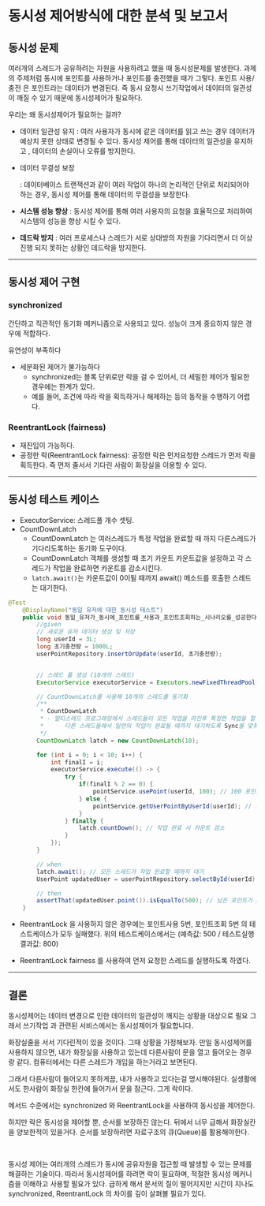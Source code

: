 # 동시성 제어방식에 대한 분석 및 보고서


## 동시성 문제

여러개의 스레드가 공유하려는 자원을 사용하려고 했을 때 동시성문제를 발생한다.
과제의 주제처럼 동시에 포인트를 사용하거나 포인트를 충전했을 때가 그렇다.
포인트 사용/충전 은 포인트라는 데이터가 변경된다. 
즉 동시 요청시 쓰기작업에서 데이터의 일관성이 깨질 수 있기 때문에 동시성제어가 필요하다.

우리는 왜 동시성제어가 필요하는 걸까?

- 데이터 일관성 유지
  : 여러 사용자가 동시에 같은 데이터를 읽고 쓰는 경우 데이터가 예상치 못한 상태로 변경될 수 있다. 동시성 제어를 통해 데이터의 일관성을 유지하고 , 데이터의 손실이나 오류를 방지한다.

- 데이터 무결성 보장

  :  데이터베이스 트랜잭션과 같이 여러 작업이 하나의 논리적인 단위로 처리되어야 하는 경우, 동시성 제어를 통해 데이터의 무결성을 보장한다.

- **시스템 성능 향상**
  : 동시성 제어를 통해 여러 사용자의 요청을 효율적으로 처리하여 시스템의 성능을 향상 시킬 수 있다.

- **데드락 방지**
  : 여러 프로세스나 스레드가 서로 상대방의 자원을 기다리면서 더 이상 진행 되지 못하는 상황인 데드락을 방지한다.

---

## 동시성 제어 구현


### synchronized

간단하고 직관적인 동기화 메커니즘으로 사용되고 있다.
성능이 크게 중요하지 않은 경우에 적합하다.

유연성이 부족하다
- 세분화된 제어가 불가능하다
  - synchronized는 블록 단위로만 락을 걸 수 있어서, 더 세밀한 제어가 필요한 경우에는 한계가 있다. 
  - 예를 들어, 조건에 따라 락을 획득하거나 해제하는 등의 동작을 수행하기 어렵다.

### ReentrantLock  (fairness)

- 재진입이 가능하다.
- 공정한 락(ReentrantLock fairness): 공정한 락은 먼저요청한 스레드가 먼저 락을 획득한다. 즉 먼저 줄서서 기다린 사람이 화장실을 이용할 수 있다.

---

## 동시성 테스트 케이스

- ExecutorService: 스레드풀 개수 셋팅.
- CountDownLatch
  - CountDownLatch 는 여러스레드가 특정 작업을 완료할 때 까지 다른스레드가 기다리도록하는 동기화 도구이다. 
  - CountDownLatch 객체를 생성할 때 초기 카운트 카운트값을 설정하고 각 스레드가 작업을 완료하면 카운트를 감소시킨다.
  - `latch.await()`는 카운트값이 0이될 때까지 await() 메소드를 호출한 스레드는 대기한다.



```java
@Test
    @DisplayName("동일 유저에 대한 동시성 테스트")
    public void 동일_유저가_동시에_포인트를_사용과_포인트조회하는_시나리오를_성공한다() throws InterruptedException {
        //given
        // 새로운 유저 데이터 생성 및 저장
        long userId = 3L;
        long 초기충전량 = 1000L;
        userPointRepository.insertOrUpdate(userId, 초기충전량);


        // 스레드 풀 생성 (10개의 스레드)
        ExecutorService executorService = Executors.newFixedThreadPool(10);

        // CountDownLatch를 사용해 10개의 스레드를 동기화
        /**
         * CountDownLatch
         * - 멀티스레드 프로그래밍에서 스레드들이 모든 작업을 마친후 특정한 작업을 할 때
         *      다른 스레드들에서 일련의 작업이 완료될 때까지 대기하도록 Sync를 맞춰주는 기능이다.
         */
        CountDownLatch latch = new CountDownLatch(10);

        for (int i = 0; i < 10; i++) {
            int finalI = i;
            executorService.execute(() -> {
                try {
                    if(finalI % 2 == 0) {
                        pointService.usePoint(userId, 100); // 100 포인트 감소
                    } else {
                        pointService.getUserPointByUserId(userId); // 포인트 조회
                    }
                } finally {
                    latch.countDown(); // 작업 완료 시 카운트 감소
                }
            });
        }

        // when
        latch.await(); // 모든 스레드가 작업 완료할 때까지 대기
        UserPoint updatedUser = userPointRepository.selectById(userId);

        // then
        assertThat(updatedUser.point()).isEqualTo(500); // 남은 포인트가 500이어야 함
    }

```

- ReentrantLock 을 사용하지 않은 경우에는 포인트사용 5번, 포인트조회 5번 의 테스트케이스가 모두 실패했다.
  위의 테스트케이스에서는 (예측값: 500 / 테스트실행결과값: 800)

- ReentrantLock fairness 를 사용하여 먼저 요청한 스레드를 실행하도록 하였다.

---

## 결론

동시성제어는 데이터 변경으로 인한 데이터의 일관성이 깨지는 상황을 대상으로 필요
그래서 쓰기작업 과 관련된 서비스에서는 동시성제어가 필요합니다.

화장실줄을 서서 기다린적이 있을 것이다. 그때 상황을 가정해보자.
만일 동시성제어를 사용하지 않으면, 내가 화장실을 사용하고 있는데 다른사람이 문을 열고 들어오는 경우랑 같다.
컴퓨터에서는 다른 스레드가 개입을 하는거라고 보면된다.

그래서 다른사람이 들어오지 못하게끔, 내가 사용하고 있다는걸 명시해야된다.
실생활에서도 한사람이 화장실 한칸에 들어가서 문을 잠근다. 그게 락이다.

메서드 수준에서는 synchronized 와 ReentrantLock을 사용하여 동시성을 제어한다.

하지만 락은 동시성을 제어할 뿐, 순서를 보장하진 않는다.
뒤에서 너무 급해서 화장실칸을 양보한적이 있을거다.
순서를 보장하려면 자료구조의 큐(Queue)를 활용해야한다.

<br>

동시성 제어는 여러개의 스레드가 동시에 공유자원을 접근할 때 발생할 수 있는 문제를 해결하는 기술이다.
따라서 동시성제어를 하려면 락이 필요하며, 적절한 동시성 메커니즘을 이해하고 사용할 필요가 있다.
급하게 해서 문서의 질이 떨어지지만 시간이 지나도 synchronized, ReentrantLock 의 차이를 깊이 살펴볼 필요가 있다.
